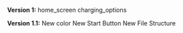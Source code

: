 **Version 1:**
home_screen
charging_options

**Version 1.1:**
New color 
New Start Button
New File Structure
